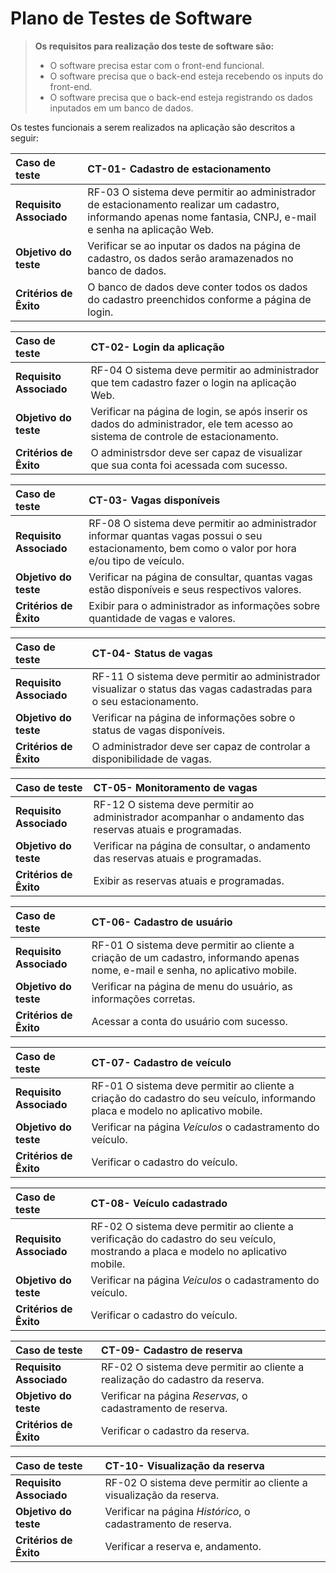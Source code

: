 # Plano de Testes de Software


> **Os requisitos para realização dos teste de software são:** 
>
> - O software precisa estar com o front-end funcional.
> - O software precisa que o back-end esteja recebendo os inputs do front-end. 
> - O software precisa que o back-end esteja registrando os dados inputados em um banco de dados.


Os testes funcionais a serem realizados na aplicação são descritos a seguir:

|  Caso de teste | CT-01- Cadastro de estacionamento  |
| :------------ | :------------ |
| **Requisito Associado**  |  RF-03 O sistema deve permitir ao administrador de estacionamento realizar um cadastro, informando apenas nome fantasia, CNPJ, e-mail e senha na aplicação Web. |
| **Objetivo do teste**  |  Verificar se ao inputar os dados na página de cadastro, os dados serão aramazenados no banco de dados. |
|  **Critérios de Êxito** | O banco de dados deve conter todos os dados do cadastro preenchidos conforme a página de login.  |


|  Caso de teste | CT-02- Login da aplicação  |
| :------------ | :------------ |
| **Requisito Associado**  |  RF-04 O sistema deve permitir ao administrador que tem cadastro fazer o login na aplicação Web. |
| **Objetivo do teste**  |  Verificar na página de login, se após inserir os dados do administrador, ele tem acesso ao sistema de controle de estacionamento. |
|  **Critérios de Êxito** | O administrsdor deve ser capaz de visualizar que sua conta foi acessada com sucesso.  |


|  Caso de teste | CT-03- Vagas disponíveis  |
| :------------ | :------------ |
| **Requisito Associado**  |  RF-08 O sistema deve permitir ao administrador informar quantas vagas possui o seu estacionamento, bem como o valor por hora e/ou tipo de veículo. |
| **Objetivo do teste**  | Verificar na página de consultar, quantas vagas estão disponíveis e seus respectivos valores. |
|  **Critérios de Êxito** | Exibir para o administrador as informações sobre quantidade de vagas e valores. |


|  Caso de teste | CT-04- Status de vagas  |
| :------------ | :------------ |
| **Requisito Associado**  |  RF-11 O sistema deve permitir ao administrador visualizar o status das vagas cadastradas para o seu estacionamento. |
| **Objetivo do teste**  |  Verificar na página de informações sobre o status de vagas disponíveis. |
|  **Critérios de Êxito** |O administrador deve ser capaz de controlar a disponibilidade de vagas. |


|  Caso de teste | CT-05- Monitoramento de vagas  |
| :------------ | :------------ |
| **Requisito Associado**  |  RF-12 O sistema deve permitir ao administrador acompanhar o andamento das reservas atuais e programadas. |
| **Objetivo do teste**  | Verificar na página de consultar, o andamento das reservas atuais e programadas. |
|  **Critérios de Êxito** | Exibir as reservas atuais e programadas.|


|  Caso de teste | CT-06- Cadastro de usuário  |
| :------------ | :------------ |
| **Requisito Associado**  |  RF-01 O sistema deve permitir ao cliente a criação de um cadastro, informando apenas nome, e-mail e senha, no aplicativo mobile.|
| **Objetivo do teste**  | Verificar na página de menu do usuário, as informações corretas. |
|  **Critérios de Êxito** | Acessar a conta do usuário com sucesso.|


|  Caso de teste | CT-07- Cadastro de veículo  |
| :------------ | :------------ |
| **Requisito Associado**  |  RF-01 O sistema deve permitir ao cliente a criação do cadastro do seu veículo, informando placa e modelo no aplicativo mobile.|
| **Objetivo do teste**  | Verificar na página *Veículos* o cadastramento do veículo. |
|  **Critérios de Êxito** | Verificar o cadastro do veículo.|


|  Caso de teste | CT-08- Veículo cadastrado  |
| :------------ | :------------ |
| **Requisito Associado**  |  RF-02 O sistema deve permitir ao cliente a verificação do cadastro do seu veículo, mostrando a placa e modelo no aplicativo mobile.|
| **Objetivo do teste**  | Verificar na página *Veículos* o cadastramento do veículo. |
|  **Critérios de Êxito** | Verificar o cadastro do veículo.|


|  Caso de teste | CT-09- Cadastro de reserva  |
| :------------ | :------------ |
| **Requisito Associado**  |  RF-02 O sistema deve permitir ao cliente a realização do cadastro da reserva.|
| **Objetivo do teste**  | Verificar na página *Reservas*, o cadastramento de reserva. |
|  **Critérios de Êxito** | Verificar o cadastro da reserva.|


|  Caso de teste | CT-10- Visualização da reserva  |
| :------------ | :------------ |
| **Requisito Associado**  |  RF-02 O sistema deve permitir ao cliente a visualização da reserva.|
| **Objetivo do teste**  | Verificar na página *Histórico*, o cadastramento de reserva. |
|  **Critérios de Êxito** | Verificar a reserva e, andamento.|
